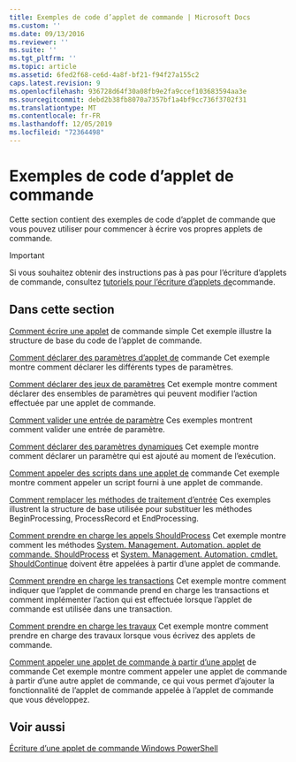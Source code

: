 ```yaml
---
title: Exemples de code d’applet de commande | Microsoft Docs
ms.custom: ''
ms.date: 09/13/2016
ms.reviewer: ''
ms.suite: ''
ms.tgt_pltfrm: ''
ms.topic: article
ms.assetid: 6fed2f68-ce6d-4a8f-bf21-f94f27a155c2
caps.latest.revision: 9
ms.openlocfilehash: 936728d64f30a08fb9e2fa9ccef103683594aa3e
ms.sourcegitcommit: debd2b38fb8070a7357bf1a4bf9cc736f3702f31
ms.translationtype: MT
ms.contentlocale: fr-FR
ms.lasthandoff: 12/05/2019
ms.locfileid: "72364498"
---
```

# <a name="examples-of-cmdlet-code"></a>Exemples de code d’applet de commande

Cette section contient des exemples de code d’applet de commande que vous pouvez utiliser pour commencer à écrire vos propres applets de commande.

> [!IMPORTANT]
> Si vous souhaitez obtenir des instructions pas à pas pour l’écriture d’applets de commande, consultez [tutoriels pour l’écriture d’applets de](./tutorials-for-writing-cmdlets.md)commande.

## <a name="in-this-section"></a>Dans cette section

[Comment écrire une applet](./how-to-write-a-simple-cmdlet.md) de commande simple Cet exemple illustre la structure de base du code de l’applet de commande.

[Comment déclarer des paramètres d’applet de](./how-to-declare-cmdlet-parameters.md) commande Cet exemple montre comment déclarer les différents types de paramètres.

[Comment déclarer des jeux de paramètres](./how-to-declare-parameter-sets.md) Cet exemple montre comment déclarer des ensembles de paramètres qui peuvent modifier l’action effectuée par une applet de commande.

[Comment valider une entrée de paramètre](./how-to-validate-parameter-input.md) Ces exemples montrent comment valider une entrée de paramètre.

[Comment déclarer des paramètres dynamiques](./how-to-declare-dynamic-parameters.md) Cet exemple montre comment déclarer un paramètre qui est ajouté au moment de l’exécution.

[Comment appeler des scripts dans une applet de](./how-to-invoke-scripts-within-a-cmdlet.md) commande Cet exemple montre comment appeler un script fourni à une applet de commande.

[Comment remplacer les méthodes de traitement d’entrée](./how-to-override-input-processing-methods.md) Ces exemples illustrent la structure de base utilisée pour substituer les méthodes BeginProcessing, ProcessRecord et EndProcessing.

[Comment prendre en charge les appels ShouldProcess](./how-to-request-confirmations.md) Cet exemple montre comment les méthodes [System. Management. Automation. applet de commande. ShouldProcess](/dotnet/api/System.Management.Automation.Cmdlet.ShouldProcess) et [System. Management. Automation. cmdlet. ShouldContinue](/dotnet/api/System.Management.Automation.Cmdlet.ShouldContinue) doivent être appelées à partir d’une applet de commande.

[Comment prendre en charge les transactions](./how-to-support-transactions.md) Cet exemple montre comment indiquer que l’applet de commande prend en charge les transactions et comment implémenter l’action qui est effectuée lorsque l’applet de commande est utilisée dans une transaction.

[Comment prendre en charge les travaux](./how-to-support-jobs.md) Cet exemple montre comment prendre en charge des travaux lorsque vous écrivez des applets de commande.

[Comment appeler une applet de commande à partir d’une applet](./how-to-invoke-a-cmdlet-from-within-a-cmdlet.md) de commande Cet exemple montre comment appeler une applet de commande à partir d’une autre applet de commande, ce qui vous permet d’ajouter la fonctionnalité de l’applet de commande appelée à l’applet de commande que vous développez.

## <a name="see-also"></a>Voir aussi

[Écriture d’une applet de commande Windows PowerShell](./writing-a-windows-powershell-cmdlet.md)
